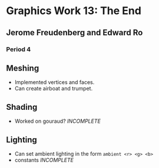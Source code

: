 # Graphics Work 13: The End
## Jerome Freudenberg and Edward Ro
### Period 4

## Meshing
- Implemented vertices and faces.
- Can create airboat and trumpet.

## Shading
- Worked on gouraud? *INCOMPLETE*

## Lighting
- Can set ambient lighting in the form ```ambient <r> <g> <b>```
- constants *INCOMPLETE*
